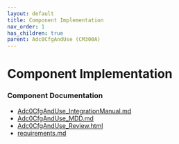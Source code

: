 ```yaml
---
layout: default
title: Component Implementation
nav_order: 1
has_children: true
parent: Adc0CfgAndUse (CM300A)
---
```

# Component Implementation
### Component Documentation

- [Adc0CfgAndUse_IntegrationManual.md](doc/Adc0CfgAndUse_IntegrationManual.md)
- [Adc0CfgAndUse_MDD.md](doc/Adc0CfgAndUse_MDD.md)
- [Adc0CfgAndUse_Review.html](doc/Adc0CfgAndUse_Review.html)
- [requirements.md](doc/requirements.md)

